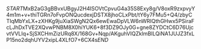 $START$MxB2aG3gBBvxUBgyJ2H4ISOVtCpvuG4a35S8Exy8g/V8oxR9zxpvyY4m1m+v+thiTGRn7oFvpONQucdexjDSTX8jhoCLxPbt/tY6y7FMu5+Q4/zbyCTIqMbYxLX+zXHKg9juXiaSWgN2Qx6ewEwaDpVLW6nWRIQthGHwx5PSiraFcLJhDxTVE2XQvwPNBM8X0hiYUK6+8f3DZ9OJy0G+gne8ZYDCtC6D76UjcvtVVLIq+SjSXCHmZizURq8X/168Gv+Nqp/AKguhVIQZklmBILQiNA1JUJZ3fxLP15no2dqhUYV2xipL4XLfO7+6CX4s$END$